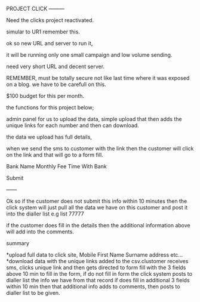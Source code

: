 PROJECT CLICK
———

Need the clicks project reactivated.

simular to UR1 remember this.

ok so new URL and server to run it,

it will be running only one small campaign and low volume sending.

need very short URL and decent server.

REMEMBER, must be totally secure not like last time where it was exposed on a blog. we have to be carefull on this.

$100 budget for this per month.

the functions for this project below;

admin panel for us to upload the data, simple upload that then adds the unique links for each number and then can download.

the data we upload has full details,

when we send the sms to customer with the link then the customer will click on the link and that will go to a form fill.

Bank Name
Monthly Fee
Time With Bank

Submit

——

Ok so if the customer does not submit this info within 10 minutes 
then the click system will just pull all the data we have on 
this customer and post it into the dialler list e.g list 77777

if the customer does fill in the details then the additional information above will add into the comments.

summary

*upload full data to click site, Mobile First Name Surname address etc...
*download data with the unique links added to the csv.clustomer receives sms,
clicks unique link and then gets directed to form fill with the 3 fields above
10 min to fill in the form, if do not fill in form the click system posts to dialler list the info we have from that record
if does fill in additional 3 fields within 10 min then that additional info adds to comments, then posts to dialler list to be given.


